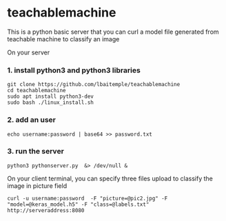 # teachablemachine
This is a python basic server that you can curl a model file generated from teachable machine to classify an image

On your server
### 1. install python3 and python3 libraries
```
git clone https://github.com/lbaitemple/teachablemachine
cd teachablemachine
sudo apt install python3-dev
sudo bash ./linux_install.sh
```
### 2. add an user
```
echo username:password | base64 >> password.txt
```

### 3. run the server
```
python3 pythonserver.py  &> /dev/null &
```

On your client terminal, you can specify three files upload to classify the image in picture field

```
curl -u username:password  -F "picture=@pic2.jpg" -F "model=@keras_model.h5" -F "class=@labels.txt" http://serveraddress:8080

```
